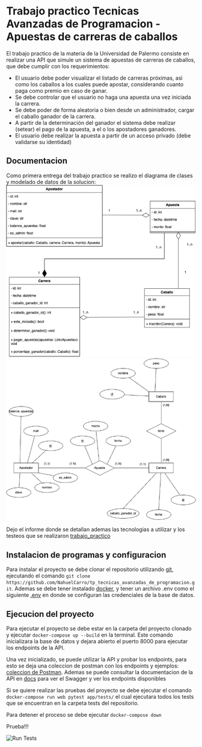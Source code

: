 # Trabajo practico Tecnicas Avanzadas de Programacion - Apuestas de carreras de caballos

El trabajo practico de la materia de la Universidad de Palermo consiste en realizar una API 
que simule un sistema de apuestas de carreras de caballos, que debe cumplir con los requerimientos:
- El usuario debe poder visualizar el listado de carreras próximas, asì como los caballos a los cuales puede apostar, considerando cuanto paga como premio en caso de ganar.
- Se debe controlar que el usuario no haga una apuesta una vez iniciada la carrera.
- Se debe poder de forma aleatoria o bien desde un administrador, cargar el caballo ganador de la carrera.
- A partir de la determinación del ganador el sistema debe realizar (setear) el pago de la apuesta, a el o los apostadores ganadores.
- El usuario debe realizar la apuesta a partir de un acceso privado (debe validarse su identidad)

## Documentacion

Como primera entrega del trabajo practico se realizo el diagrama de clases y modelado de datos de la solucion:
![img.png](documentacion/diagrama_de_clases.png) ![img2.png](documentacion/modelado_de_datos.png)

Dejo el informe donde se detallan ademas las tecnologias a utilizar y los testeos que se realizaron [trabajo_practico](documentacion/tp_integrador_1er_etapa_nahuel_carro.pdf)

## Instalacion de programas y configuracion
Para instalar el proyecto se debe clonar el repositorio utilizando [git](https://git-scm.com/downloads), ejecutando el comando `git clone https://github.com/NahuelCarro/tp_tecnicas_avanzadas_de_programacion.git`. Ademas se debe tener instalado [docker](https://docs.docker.com/compose/install/), y tener un archivo .env como el siguiente [.env](documentacion/.env_prueba) en donde se configuran las credenciales de la base de datos. 

## Ejecucion del proyecto
Para ejecutar el proyecto se debe estar en la carpeta del proyecto clonado y ejecutar `docker-compose up --build` en la terminal. Este comando inicializara la base de datos y dejara abierto el puerto 8000 para ejecutar los endpoints de la API. 

Una vez inicializado, se puede utilizar la API y probar los endpoints, para esto se deja una coleccion de postman con los endpoints y ejemplos: [coleccion de Postman](documentacion/apuestas_de_caballos.postman_collection.json). Ademas se puede consultar la documentacion de la API en [docs](http://localhost:8000/docs#/) para ver el Swagger y ver los endpoints disponibles

Si se quiere realizar las pruebas del proyecto se debe ejecutar el comando `docker-compose run web pytest app/tests/` el cual ejecutara todos los tests que se encuentran en la carpeta tests del repositorio.

Para detener el proceso se debe ejecutar `docker-compose down`

Prueba!!!

![Run Tests](https://github.com/NahuelCarro/tp_devops/actions/workflows/tests.yml/badge.svg)